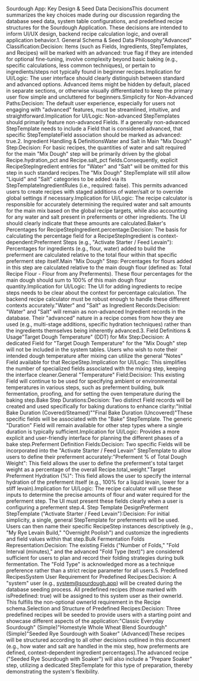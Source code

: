 Sourdough App: Key Design & Seed Data DecisionsThis document summarizes the key choices made during our discussion regarding the database seed data, system table configurations, and predefined recipe structures for the Sourdough Application. These decisions are intended to inform UI/UX design, backend recipe calculation logic, and overall application behavior.1. General Schema & Seed Data Philosophy"Advanced" Classification:Decision: Items (such as Fields, Ingredients, StepTemplates, and Recipes) will be marked with an advanced: true flag if they are intended for optional fine-tuning, involve complexity beyond basic baking (e.g., specific calculations, less common techniques), or pertain to ingredients/steps not typically found in beginner recipes.Implication for UI/Logic: The user interface should clearly distinguish between standard and advanced options. Advanced items might be hidden by default, placed in separate sections, or otherwise visually differentiated to keep the primary user flow simple and uncluttered for beginners.Simplicity for Non-Advanced Paths:Decision: The default user experience, especially for users not engaging with "advanced" features, must be streamlined, intuitive, and straightforward.Implication for UI/Logic: Non-advanced StepTemplates should primarily feature non-advanced Fields. If a generally non-advanced StepTemplate needs to include a Field that is considered advanced, that specific StepTemplateField association should be marked as advanced: true.2. Ingredient Handling & DefinitionsWater and Salt in Main "Mix Dough" Step:Decision: For basic recipes, the quantities of water and salt required for the main "Mix Dough" step will be primarily driven by the global Recipe.hydration_pct and Recipe.salt_pct fields.Consequently, explicit RecipeStepIngredient entries for "Water" and "Salt" will be omitted for this step in such standard recipes.The "Mix Dough" StepTemplate will still allow "Liquid" and "Salt" categories to be added via its StepTemplateIngredientRules (i.e., required: false). This permits advanced users to create recipes with staged additions of water/salt or to override global settings if necessary.Implication for UI/Logic: The recipe calculator is responsible for accurately determining the required water and salt amounts for the main mix based on the global recipe targets, while also accounting for any water and salt present in preferments or other ingredients. The UI should clearly indicate that these amounts are calculated.Baker's Percentages for RecipeStepIngredient.percentage:Decision: The basis for calculating the percentage field for a RecipeStepIngredient is context-dependent:Preferment Steps (e.g., "Activate Starter / Feed Levain"): Percentages for ingredients (e.g., flour, water) added to build the preferment are calculated relative to the total flour within that specific preferment step itself.Main "Mix Dough" Step: Percentages for flours added in this step are calculated relative to the main dough flour (defined as: Total Recipe Flour - Flour from any Preferments). These flour percentages for the main dough should sum to 100% of this main dough flour quantity.Implication for UI/Logic: The UI for adding ingredients to recipe steps needs to be clear about the context for percentage calculation. The backend recipe calculator must be robust enough to handle these different contexts accurately."Water" and "Salt" as Ingredient Records:Decision: "Water" and "Salt" will remain as non-advanced Ingredient records in the database. Their "advanced" nature in a recipe comes from how they are used (e.g., multi-stage additions, specific hydration techniques) rather than the ingredients themselves being inherently advanced.3. Field Definitions & Usage"Target Dough Temperature" (DDT) for Mix Step:Decision: A dedicated Field for "Target Dough Temperature" for the "Mix Dough" step will not be included in the system tables. Users who wish to note their intended dough temperature after mixing can utilize the general "Notes" Field available for that RecipeStep.Implication for UI/Logic: This simplifies the number of specialized fields associated with the mixing step, keeping the interface cleaner.General "Temperature" Field:Decision: This existing Field will continue to be used for specifying ambient or environmental temperatures in various steps, such as preferment building, bulk fermentation, proofing, and for setting the oven temperature during the baking step.Bake Step Durations:Decision: Two distinct Field records will be created and used specifically for baking durations to enhance clarity:"Initial Bake Duration (Covered/Steamed)""Final Bake Duration (Uncovered)"These specific fields will be associated with the "Bake" StepTemplate. The generic "Duration" Field will remain available for other step types where a single duration is typically sufficient.Implication for UI/Logic: Provides a more explicit and user-friendly interface for planning the different phases of a bake step.Preferment Definition Fields:Decision: Two specific Fields will be incorporated into the "Activate Starter / Feed Levain" StepTemplate to allow users to define their preferment accurately:"Preferment % of Total Dough Weight": This field allows the user to define the preferment's total target weight as a percentage of the overall Recipe.total_weight."Target Preferment Hydration (%)": This field allows the user to specify the internal hydration of the preferment itself (e.g., 100% for a liquid levain, lower for a stiff levain).Implication for UI/Logic: The recipe calculator will use these inputs to determine the precise amounts of flour and water required for the preferment step. The UI must present these fields clearly when a user is configuring a preferment step.4. Step Template DesignPreferment StepTemplate ("Activate Starter / Feed Levain"):Decision: For initial simplicity, a single, general StepTemplate for preferments will be used. Users can then name their specific RecipeStep instances descriptively (e.g., "My Rye Levain Build," "Overnight Poolish") and customize the ingredients and field values within that step.Bulk Fermentation Folds Representation:Decision: The existing Fields ("Number of Folds," "Fold Interval (minutes)," and the advanced "Fold Type (text)") are considered sufficient for users to plan and record their folding strategies during bulk fermentation. The "Fold Type" is acknowledged more as a technique preference rather than a strict recipe parameter for all users.5. Predefined RecipesSystem User Requirement for Predefined Recipes:Decision: A "system" user (e.g., system@sourdough.app) will be created during the database seeding process. All predefined recipes (those marked with isPredefined: true) will be assigned to this system user as their ownerId. This fulfills the non-optional ownerId requirement in the Recipe schema.Selection and Structure of Predefined Recipes:Decision: Three predefined recipes will be seeded to provide users with a starting point and showcase different aspects of the application:"Classic Everyday Sourdough" (Simple)"Homestyle Whole Wheat Blend Sourdough" (Simple)"Seeded Rye Sourdough with Soaker" (Advanced)These recipes will be structured according to all other decisions outlined in this document (e.g., how water and salt are handled in the mix step, how preferments are defined, context-dependent ingredient percentages).The advanced recipe ("Seeded Rye Sourdough with Soaker") will also include a "Prepare Soaker" step, utilizing a dedicated StepTemplate for this type of preparation, thereby demonstrating the system's flexibility.